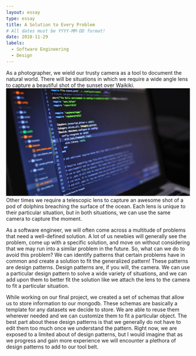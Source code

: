 ```yaml
---
layout: essay
type: essay
title: A Solution to Every Problem
# All dates must be YYYY-MM-DD format!
date: 2018-11-29
labels:
  - Software Engineering
  - Design
---
```


As a photographer, we wield our trusty camera as a tool to document the natural world. There will be situations in which we require a wide angle lens to capture a beautiful shot of the sunset over Waikiki.
<img class="ui tiny left circular floated image" src="../images/software-engineer.jpg"> Other times we require a telescopic lens to capture an awesome shot of a pod of dolphins breaching the surface of the ocean. Each lens is unique to their particular situation, but in both situations, we can use the same camera to capture the moment. 

As a software engineer, we will often come across a multitude of problems that need a well-defined solution. A lot of us newbies will generally see the problem, come up with a specific solution, and move on without considering that we may run into a similar problem in the future. So, what can we do to avoid this problem? We can identify patterns that certain problems have in common and create a solution to fit the generalized pattern! These patterns are design patterns. Design patterns are, if you will, the camera. We can use a particular design pattern to solve a wide variety of situations, and we can add upon them to better fit the solution like we attach the lens to the camera to fit a particular situation. 

While working on our final project, we created a set of schemas that allow us to store information to our mongodb. These schemas are basically a template for any datasets we decide to store. We are able to reuse them wherever needed and we can customize them to fit a particular object. The best part about these design patterns is that we generally do not have to edit them too much once we understand the pattern. Right now, we are exposed to a limited about of design patterns, but I would imagine that as we progress and gain more experience we will encounter a plethora of design patterns to add to our tool belt. 



